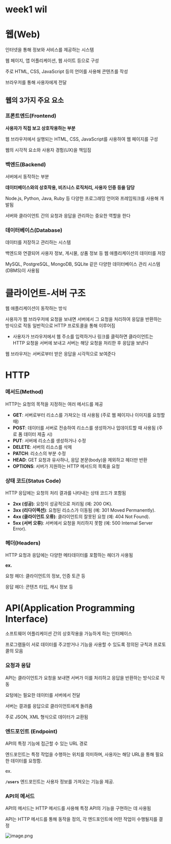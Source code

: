 # week1 wil

# 웹(Web)

인터넷을 통해 정보와 서비스를 제공하는 시스템

웹 페이지, 앱 어플리케이션, 웹 사이트 등으로 구성

주로 HTML, CSS, JavaScript 등의 언어를 사용해 콘텐츠를 작성

브라우저를 통해 사용자에게 전달

## 웹의 3가지 주요 요소

### 프론트엔드(Frontend)

**사용자가 직접 보고 상호작용하는 부분**

웹 브라우저에서 실행되는 HTML, CSS, JavaScript를 사용하여 웹 페이지를 구성

웹의 시각적 요소와 사용자 경험(UX)을 책임짐

### 백엔드(Backend)

서버에서 동작하는 부분

**데이터베이스와의 상호작용, 비즈니스 로직처리, 사용자 인증 등을 담당**

Node.js, Python, Java, Ruby 등 다양한 프로그래밍 언어와 프레임워크를 사용해 개발됨

서버와 클라이언트 간의 요청과 응답을 관리하는 중요한 역할을 한다

### 데이터베이스(Database)

데이터를 저장하고 관리하는 시스템

백엔드와 연결되어 사용자 정보, 게시물, 상품 정보 등 웹 애플리케이션의 데이터를 저장

MySQL, PostgreSQL, MongoDB, SQLite 같은 다양한 데이터베이스 관리 시스템(DBMS)이 사용됨

# 클라이언트-서버 구조

웹 애플리케이션이 동작하는 방식

사용자가 웹 브라우저에 요청을 보내면 서버에서 그 요청을 처리하여 응답을 반환하는 방식으로 작동 일반적으로 HTTP 프로토콜을 통해 이루어짐

- 사용자가 브라우저에서 웹 주소를 입력하거나 링크를 클릭하면 클라이언트는 HTTP 요청을 서버에 보내고 서버는 해당 요청을 처리한 후 응답을 보낸다

웹 브라우저는 서버로부터 받은 응답을 시각적으로 보여준다

# HTTP

### **메서드(Method)**

HTTP는 요청의 목적을 지정하는 여러 메서드를 제공

- **GET**: 서버로부터 리소스를 가져오는 데 사용됨 (주로 웹 페이지나 이미지를 요청할 때)
- **POST**: 데이터를 서버로 전송하여 리소스를 생성하거나 업데이트할 때 사용됨 (주로 폼 데이터 제출 시)
- **PUT**: 서버에 리소스를 생성하거나 수정
- **DELETE**: 서버의 리소스를 삭제
- **PATCH**: 리소스의 부분 수정
- **HEAD**: GET 요청과 유사하나, 응답 본문(body)을 제외하고 헤더만 반환
- **OPTIONS**: 서버가 지원하는 HTTP 메서드의 목록을 요청

### **상태 코드(Status Code)**

HTTP 응답에는 요청의 처리 결과를 나타내는 상태 코드가 포함됨

- **2xx (성공)**: 요청이 성공적으로 처리됨 (예: 200 OK).
- **3xx (리다이렉션)**: 요청된 리소스가 이동됨 (예: 301 Moved Permanently).
- **4xx (클라이언트 오류)**: 클라이언트의 잘못된 요청 (예: 404 Not Found).
- **5xx (서버 오류)**: 서버에서 요청을 처리하지 못함 (예: 500 Internal Server Error).

### **헤더(Headers)**

HTTP 요청과 응답에는 다양한 메타데이터를 포함하는 헤더가 사용됨

**ex.** 

요청 헤더: 클라이언트의 정보, 인증 토큰 등

응답 헤더: 콘텐츠 타입, 캐시 정보 등

# API(Application Programming Interface)

소프트웨어 어플리케이션 간의 상호작용을 가능하게 하는 인터페이스

프로그램들이 서로 데이터를 주고받거나 기능을 사용할 수 있도록 정의된 규칙과 프로토콜의 모음

### 요청과 응답

API는 클라이언트가 요청을 보내면 서버가 이를 처리하고 응답을 반환하는 방식으로 작동

요텅에는 필요한 데이터를 서버에서 전달

서버는 결과를 응답으로 클라이언트에게 돌려줌

주로 JSON, XML 형식으로 데이터가 교환됨

### **엔드포인트 (Endpoint)**

API의 특정 기능에 접근할 수 있는 URL 경로

엔드포인트는 특정 작업을 수행하는 위치를 의미하며, 사용자는 해당 URL을 통해 필요한 데이터를 요청함. 

ex.

**`/users`** 엔드포인트는 사용자 정보를 가져오는 기능을 제공.

### API의 메서드

API의 메서드는 HTTP 메서드를 사용해 특정 API의 기능을 구현하는 데 사용됨

API는 HTTP 메서드를 통해 동작을 정의, 각 엔드포인트에 어떤 작업이 수행될지를 결정

![image.png](week1%20wil%2010b9e4b2347c80348be7c039e0697610/image.png)
